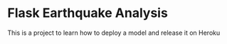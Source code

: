 # Flask Earthquake Analysis
 This is a project to learn how to deploy a model and release it on Heroku

